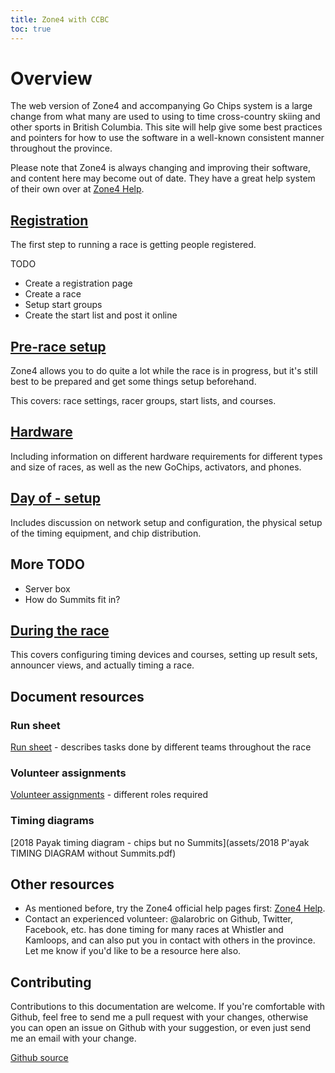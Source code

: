 ```yaml
---
title: Zone4 with CCBC
toc: true
---
```

# Overview

The web version of Zone4 and accompanying Go Chips system is a large change from what many are used to using to time cross-country skiing and other sports in British Columbia.
This site will help give some best practices and pointers for how to use the software in a well-known consistent manner throughout the province.

Please note that Zone4 is always changing and improving their software, and content here may become out of date. They have a great help system of their own over at [Zone4 Help](http://help.zone4.ca/).

## [Registration](registration)

The first step to running a race is getting people registered.

TODO

- Create a registration page
- Create a race
- Setup start groups
- Create the start list and post it online

## [Pre-race setup](timing)

Zone4 allows you to do quite a lot while the race is in progress, but it's still best to be prepared and get some things setup beforehand.

This covers: race settings, racer groups, start lists, and courses.

## [Hardware](hardware)

Including information on different hardware requirements for different types and size of races, as well as the new GoChips, activators, and phones.

## [Day of - setup](setup)

Includes discussion on network setup and configuration, the physical setup of the timing equipment, and chip distribution.

## More TODO

- Server box
- How do Summits fit in?

## [During the race](timing)

This covers configuring timing devices and courses, setting up result sets, announcer views, and actually timing a race.

## Document resources

### Run sheet

[Run sheet](run-sheet) - describes tasks done by different teams throughout the race

### Volunteer assignments

[Volunteer assignments](volunteer-assignments) - different roles required

### Timing diagrams

[2018 Payak timing diagram - chips but no Summits](assets/2018 P'ayak TIMING DIAGRAM without Summits.pdf)

## Other resources

- As mentioned before, try the Zone4 official help pages first: [Zone4 Help](http://help.zone4.ca/).
- Contact an experienced volunteer: @alarobric on Github, Twitter, Facebook, etc. has done timing for many races at Whistler and Kamloops, and can also put you in contact with others in the province. Let me know if you'd like to be a resource here also.

## Contributing

Contributions to this documentation are welcome. If you're comfortable with Github, feel free to send me a pull request with your changes, otherwise you can open an issue on Github with your suggestion, or even just send me an email with your change.

[Github source](https://github.com/alarobric/Zone4CCBC)
